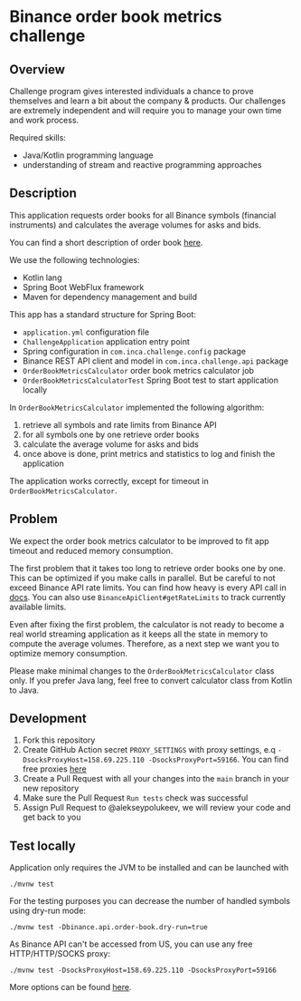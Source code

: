 # Binance order book metrics challenge

## Overview
Challenge program gives interested individuals a chance to prove themselves and learn a bit about
the company & products. Our challenges are extremely independent and will require you to manage 
your own time and work process.

Required skills:
- Java/Kotlin programming language
- understanding of stream and reactive programming approaches

## Description
This application requests order books for all Binance symbols (financial instruments)
and calculates the average volumes for asks and bids.

You can find a short description of order book [here](https://en.wikipedia.org/wiki/Order_book). 

We use the following technologies:
- Kotlin lang
- Spring Boot WebFlux framework
- Maven for dependency management and build

This app has a standard structure for Spring Boot:
- `application.yml` configuration file
- `ChallengeApplication` application entry point
- Spring configuration in `com.inca.challenge.config` package
- Binance REST API client and model in `com.inca.challenge.api` package
- `OrderBookMetricsCalculator` order book metrics calculator job
- `OrderBookMetricsCalculatorTest` Spring Boot test to start application locally

In `OrderBookMetricsCalculator` implemented the following algorithm:
1. retrieve all symbols and rate limits from Binance API
2. for all symbols one by one retrieve order books 
3. calculate the average volume for asks and bids
4. once above is done, print metrics and statistics to log and finish the application

The application works correctly, except for timeout in `OrderBookMetricsCalculator`.

## Problem
We expect the order book metrics calculator to be improved to fit app timeout and
reduced memory consumption.

The first problem that it takes too long to retrieve order books one by one. This
can be optimized if you make calls in parallel. But be careful to not exceed Binance
API rate limits. You can find how heavy is every API call in
[docs](https://binance-docs.github.io/apidocs/spot/en/#order-book). You can also use
`BinanceApiClient#getRateLimits` to track currently available limits.

Even after fixing the first problem, the calculator is not ready to become a real world
streaming application as it keeps all the state in memory to compute the average volumes.
Therefore, as a next step we want you to optimize memory consumption.

Please make minimal changes to the `OrderBookMetricsCalculator` class only. If you prefer
Java lang, feel free to convert calculator class from Kotlin to Java.

## Development
1. Fork this repository
2. Create GitHub Action secret `PROXY_SETTINGS` with proxy settings, e.q `-DsocksProxyHost=158.69.225.110 -DsocksProxyPort=59166`. You can find free proxies [here](http://free-proxy.cz/en/proxylist/country/all/socks5/ping/all)
3. Create a Pull Request with all your changes into the `main` branch in your new repository
4. Make sure the Pull Request `Run tests` check was successful
5. Assign Pull Request to @alekseypolukeev, we will review your code and get back to you

## Test locally
Application only requires the JVM to be installed and can be launched with
```shell
./mvnw test
```

For the testing purposes you can decrease the number of handled symbols using dry-run mode:
```shell
./mvnw test -Dbinance.api.order-book.dry-run=true
```

As Binance API can't be accessed from US, you can use any free HTTP/HTTP/SOCKS proxy:
```shell
./mvnw test -DsocksProxyHost=158.69.225.110 -DsocksProxyPort=59166
```
More options can be found [here](https://docs.oracle.com/javase/7/docs/api/java/net/doc-files/net-properties.html).
